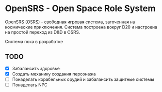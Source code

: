 # OpenSRS - Open Space Role System

OpenSRS (OSRS) - свободная игровая система, заточенная на космические приключения. Система построена вокруг D20 и настроена на простой переход из D&D в OSRS.

Система пока в разработке

## TODO

- [x] Забалансить здоровье
- [x] Создать механику создания персонажа
- [ ] Понаделать корабельных орудий и забалансить защитные системы
- [ ] Понаделать NPC
